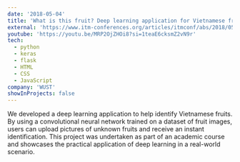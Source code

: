 ```yaml
---
date: '2018-05-04'
title: 'What is this fruit? Deep learning application for Vietnamese fruit recognition.'
external: 'https://www.itm-conferences.org/articles/itmconf/abs/2018/05/itmconf_icm2018_02009/itmconf_icm2018_02009.html'
youtube: 'https://youtu.be/MRP2OjZHOi8?si=1teaE6cksmZ2vN9r'
tech:
  - python
  - keras
  - flask  
  - HTML
  - CSS
  - JavaScript
company: 'WUST'
showInProjects: false
---
```


We developed a deep learning application to help identify Vietnamese fruits. By using a convolutional neural network trained on a dataset of fruit images, users can upload pictures of unknown fruits and receive an instant identification. This project was undertaken as part of an academic course and showcases the practical application of deep learning in a real-world scenario.